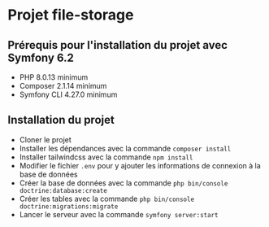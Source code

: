 # Projet file-storage

## Prérequis pour l'installation du projet avec Symfony 6.2

- PHP 8.0.13 minimum
- Composer 2.1.14 minimum
- Symfony CLI 4.27.0 minimum

## Installation du projet

- Cloner le projet
- Installer les dépendances avec la commande `composer install`
- Installer tailwindcss avec la commande `npm install`
- Modifier le fichier `.env` pour y ajouter les informations de connexion à la base de données
- Créer la base de données avec la commande `php bin/console doctrine:database:create`
- Créer les tables avec la commande `php bin/console doctrine:migrations:migrate`
- Lancer le serveur avec la commande `symfony server:start`

